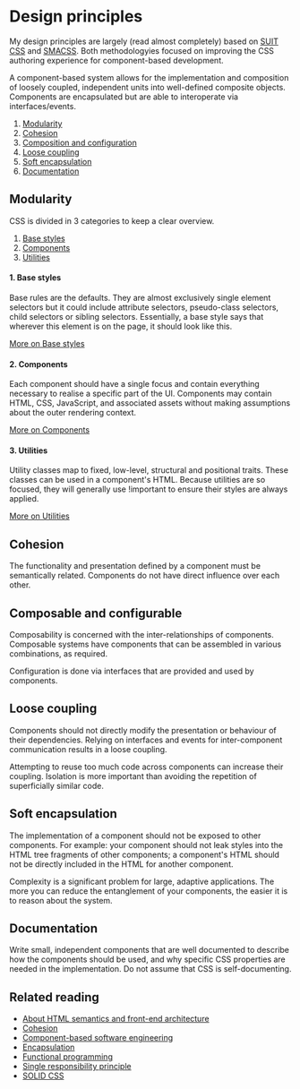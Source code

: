 # Design principles

My design principles are largely (read almost completely) based on [SUIT CSS](https://github.com/suitcss/suit/tree/master/doc) and [SMACSS](https://smacss.com/). Both methodologyies focused on improving the CSS authoring experience for component-based development.

A component-based system allows for the implementation and composition of loosely coupled, independent units into well-defined composite objects. Components are encapsulated but are able to interoperate via interfaces/events.

1. [Modularity](#modularity)
2. [Cohesion](#cohesion)
3. [Composition and configuration](#composition)
4. [Loose coupling](#coupling)
5. [Soft encapsulation](#encapsulation)
6. [Documentation](#documentation)

<a name="modularity"></a>
## Modularity
CSS is divided in 3 categories to keep a clear overview.

1. [Base styles](base-styles.md)
2. [Components](components.md)
3. [Utilities](utilities.md)

#### 1. Base styles
Base rules are the defaults. They are almost exclusively single element selectors but it could include attribute selectors, pseudo-class selectors, child selectors or sibling selectors. Essentially, a base style says that wherever this element is on the page, it should look like this.

[More on Base styles](base-styles.md)

#### 2. Components
Each component should have a single focus and contain everything necessary to realise a specific part of the UI. Components may contain HTML, CSS, JavaScript, and associated assets without making assumptions about the outer rendering context.

[More on Components](components.md)

#### 3. Utilities
Utility classes map to fixed, low-level, structural and positional traits. These classes can be used in a component's HTML. Because utilities are so focused, they will generally use !important to ensure their styles are always applied.

[More on Utilities](utilities.md)



<a name="cohesion"></a>
## Cohesion

The functionality and presentation defined by a component must be semantically
related. Components do not have direct influence over each other.

<a name="composition"></a>
## Composable and configurable

Composability is concerned with the inter-relationships of components.
Composable systems have components that can be assembled in various
combinations, as required.

Configuration is done via interfaces that are provided and used by components.

<a name="coupling"></a>
## Loose coupling

Components should not directly modify the presentation or behaviour of their
dependencies. Relying on interfaces and events for inter-component
communication results in a loose coupling.

Attempting to reuse too much code across components can increase their
coupling. Isolation is more important than avoiding the repetition of
superficially similar code.

<a name="encapsulation"></a>
## Soft encapsulation

The implementation of a component should not be exposed to other components.
For example: your component should not leak styles into the HTML tree fragments
of other components; a component's HTML should not be directly included in the
HTML for another component.

Complexity is a significant problem for large, adaptive applications. The more
you can reduce the entanglement of your components, the easier it is to reason
about the system.

<a name="documentation"></a>
## Documentation

Write small, independent components that are well documented to describe how
the components should be used, and why specific CSS properties are needed in
the implementation. Do not assume that CSS is self-documenting.

## Related reading

* [About HTML semantics and front-end architecture](http://nicolasgallagher.com/about-html-semantics-front-end-architecture/)
* [Cohesion](http://en.wikipedia.org/wiki/Cohesion_(computer_science))
* [Component-based software engineering](http://en.wikipedia.org/wiki/Component-based_software_engineering)
* [Encapsulation](http://en.wikipedia.org/wiki/Encapsulation_(object-oriented_programming))
* [Functional programming](http://en.wikipedia.org/wiki/Functional_programming)
* [Single responsibility principle](http://en.wikipedia.org/wiki/Single_responsibility_principle)
* [SOLID CSS](http://blog.millermedeiros.com/solid-css/)
